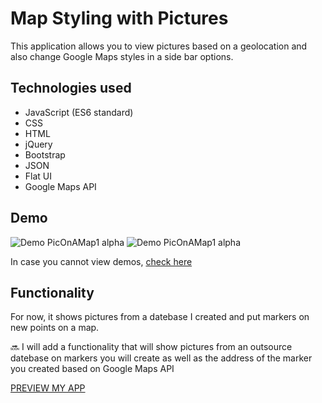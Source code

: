 # Map Styling with Pictures

This application allows you to view pictures based on a geolocation and also change Google Maps styles in a side bar options.

## Technologies used

* JavaScript (ES6 standard)
* CSS
* HTML
* jQuery
* Bootstrap
* JSON
* Flat UI
* Google Maps API

## Demo

![Demo PicOnAMap1 alpha](https://j.gifs.com/BLvjL2.gif)
![Demo PicOnAMap1 alpha](https://j.gifs.com/1rMDZm.gif)

In case you cannot view demos, [check here](gif.gif)

## Functionality

For now, it shows pictures from a datebase I created and put markers on new points on a map.

:soon: I will add a functionality that will show pictures from an outsource datebase on markers you will create as well as the address of the marker you created based on Google Maps API

[PREVIEW MY APP](https://oliwiah.github.io/Map_Styling_With_Pictures/)

